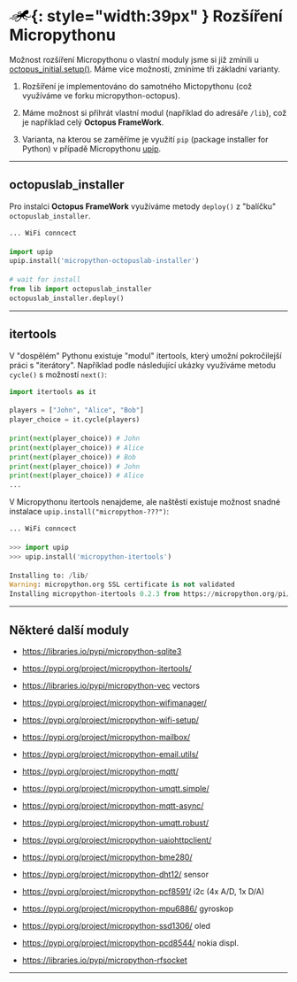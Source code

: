 # ![logo](img/logo_small.png){: style="width:39px" } Rozšíření Micropythonu

Možnost rozšíření Micropythonu o vlastní moduly jsme si již zmínili u [octopus_initial.setup()](/install/#octopus_initialsetup).
Máme více možností, zmíníme tři základní varianty.

1. Rozšíření je implementováno do samotného Mictopythonu (což využíváme ve forku micropython-octopus).

2. Máme možnost si přihrát vlastní modul (například do adresáře `/lib`), což je například celý **Octopus FrameWork**.

3. Varianta, na kterou se zaměříme je využití `pip` (package installer for Python) v případě Micropythonu [upip](/pip).

---

## octopuslab_installer

Pro instalci  **Octopus FrameWork** využíváme metody `deploy()` z "balíčku" `octopuslab_installer`.

```python
... WiFi conncect

import upip
upip.install('micropython-octopuslab-installer')

# wait for install
from lib import octopuslab_installer
octopuslab_installer.deploy()
```

---

## itertools

V "dospělém" Pythonu existuje "modul" itertools, který umožní pokročilejší práci s "iterátory".
Například podle následující ukázky využíváme metodu `cycle()` s možností `next()`:

```python
import itertools as it

players = ["John", "Alice", "Bob"]
player_choice = it.cycle(players)

print(next(player_choice)) # John
print(next(player_choice)) # Alice
print(next(player_choice)) # Bob
print(next(player_choice)) # John
print(next(player_choice)) # Alice
...
```

V Micropythonu itertools nenajdeme, ale naštěstí existuje možnost snadné instalace `upip.install("micropython-???")`:

```python
... WiFi conncect

>>> import upip
>>> upip.install('micropython-itertools')

Installing to: /lib/
Warning: micropython.org SSL certificate is not validated
Installing micropython-itertools 0.2.3 from https://micropython.org/pi/itertools/itertools-0.2.3.tar.gz

```

---

## Některé další moduly

- https://libraries.io/pypi/micropython-sqlite3

- https://pypi.org/project/micropython-itertools/

- https://libraries.io/pypi/micropython-vec vectors

- https://pypi.org/project/micropython-wifimanager/

- https://pypi.org/project/micropython-wifi-setup/

- https://pypi.org/project/micropython-mailbox/

- https://pypi.org/project/micropython-email.utils/

- https://pypi.org/project/micropython-mqtt/

- https://pypi.org/project/micropython-umqtt.simple/

- https://pypi.org/project/micropython-mqtt-async/

- https://pypi.org/project/micropython-umqtt.robust/

- https://pypi.org/project/micropython-uaiohttpclient/

- https://pypi.org/project/micropython-bme280/

- https://pypi.org/project/micropython-dht12/ sensor

- https://pypi.org/project/micropython-pcf8591/ i2c (4x A/D, 1x D/A)

- https://pypi.org/project/micropython-mpu6886/ gyroskop

- https://pypi.org/project/micropython-ssd1306/ oled

- https://pypi.org/project/micropython-pcd8544/ nokia displ.

- https://libraries.io/pypi/micropython-rfsocket

---
